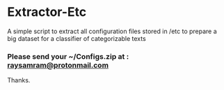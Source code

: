 # Extractor-Etc
A simple script to extract all configuration files stored in /etc  to prepare a big dataset for a classifier of categorizable texts 

### Please send your ~/Configs.zip at : raysamram@protonmail.com
Thanks.
